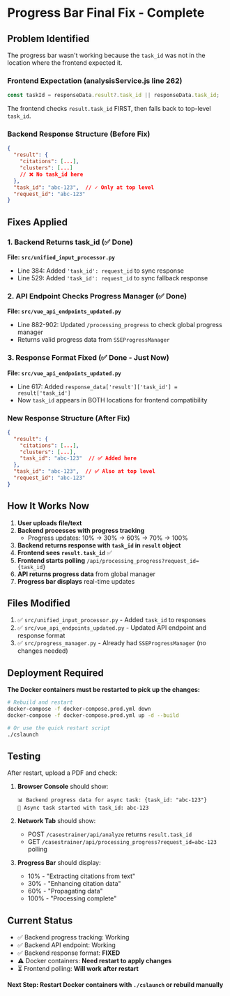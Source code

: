 # Progress Bar Final Fix - Complete

## Problem Identified

The progress bar wasn't working because the `task_id` was not in the location where the frontend expected it.

### Frontend Expectation (analysisService.js line 262)
```javascript
const taskId = responseData.result?.task_id || responseData.task_id;
```

The frontend checks `result.task_id` FIRST, then falls back to top-level `task_id`.

### Backend Response Structure (Before Fix)
```json
{
  "result": {
    "citations": [...],
    "clusters": [...]
    // ❌ No task_id here
  },
  "task_id": "abc-123",  // ✓ Only at top level
  "request_id": "abc-123"
}
```

## Fixes Applied

### 1. Backend Returns task_id (✅ Done)
**File: `src/unified_input_processor.py`**
- Line 384: Added `'task_id': request_id` to sync response
- Line 529: Added `'task_id': request_id` to sync fallback response

### 2. API Endpoint Checks Progress Manager (✅ Done)
**File: `src/vue_api_endpoints_updated.py`**
- Line 882-902: Updated `/processing_progress` to check global progress manager
- Returns valid progress data from `SSEProgressManager`

### 3. Response Format Fixed (✅ Done - Just Now)
**File: `src/vue_api_endpoints_updated.py`**
- Line 617: Added `response_data['result']['task_id'] = result['task_id']`
- Now `task_id` appears in BOTH locations for frontend compatibility

### New Response Structure (After Fix)
```json
{
  "result": {
    "citations": [...],
    "clusters": [...],
    "task_id": "abc-123"  // ✅ Added here
  },
  "task_id": "abc-123",  // ✅ Also at top level
  "request_id": "abc-123"
}
```

## How It Works Now

1. **User uploads file/text**
2. **Backend processes with progress tracking**
   - Progress updates: 10% → 30% → 60% → 70% → 100%
3. **Backend returns response with `task_id` in `result` object**
4. **Frontend sees `result.task_id`** ✅
5. **Frontend starts polling** `/api/processing_progress?request_id={task_id}`
6. **API returns progress data** from global manager
7. **Progress bar displays** real-time updates

## Files Modified

1. ✅ `src/unified_input_processor.py` - Added `task_id` to responses
2. ✅ `src/vue_api_endpoints_updated.py` - Updated API endpoint and response format
3. ✅ `src/progress_manager.py` - Already had `SSEProgressManager` (no changes needed)

## Deployment Required

**The Docker containers must be restarted to pick up the changes:**

```bash
# Rebuild and restart
docker-compose -f docker-compose.prod.yml down
docker-compose -f docker-compose.prod.yml up -d --build

# Or use the quick restart script
./cslaunch
```

## Testing

After restart, upload a PDF and check:

1. **Browser Console** should show:
   ```
   📊 Backend progress data for async task: {task_id: "abc-123"}
   🔄 Async task started with task_id: abc-123
   ```

2. **Network Tab** should show:
   - POST `/casestrainer/api/analyze` returns `result.task_id`
   - GET `/casestrainer/api/processing_progress?request_id=abc-123` polling

3. **Progress Bar** should display:
   - 10% - "Extracting citations from text"
   - 30% - "Enhancing citation data"
   - 60% - "Propagating data"
   - 100% - "Processing complete"

## Current Status

- ✅ Backend progress tracking: Working
- ✅ Backend API endpoint: Working
- ✅ Backend response format: **FIXED**
- ⚠️ Docker containers: **Need restart to apply changes**
- ⏳ Frontend polling: **Will work after restart**

**Next Step: Restart Docker containers with `./cslaunch` or rebuild manually**
